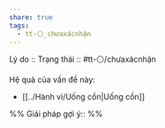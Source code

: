 ```yaml
---
share: true
tags:
  - tt-⚪_chưaxácnhận
---
```


Lý do :: 
Trạng thái :: #tt-⚪/chưaxácnhận

Hệ quả của vấn đề này:
- [[../Hành vi/Uống cồn|Uống cồn]]


%%
Giải pháp gợi ý:: 
%%

